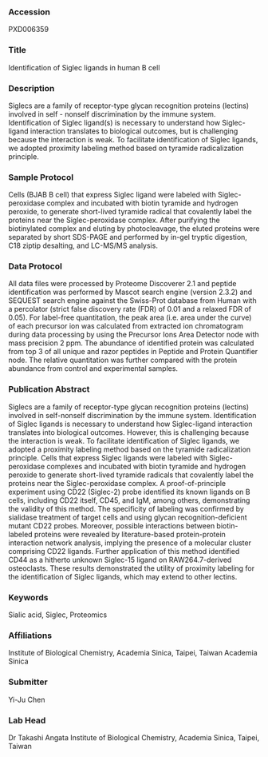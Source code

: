 ### Accession
PXD006359

### Title
Identification of Siglec ligands in human B cell

### Description
Siglecs are a family of receptor-type glycan recognition proteins (lectins) involved in self - nonself discrimination by the immune system. Identification of Siglec ligand(s) is necessary to understand how Siglec-ligand interaction translates to biological outcomes, but is challenging because the interaction is weak. To facilitate identification of Siglec ligands, we adopted proximity labeling method based on tyramide radicalization principle.

### Sample Protocol
Cells (BJAB B cell) that express Siglec ligand were labeled with Siglec-peroxidase complex and incubated with biotin tyramide and hydrogen peroxide, to generate short-lived tyramide radical that covalently label the proteins near the Siglec-peroxidase complex. After purifying the biotinylated complex and eluting by photocleavage, the eluted proteins were separated by short SDS-PAGE and performed by in-gel tryptic digestion, C18 ziptip desalting, and LC-MS/MS analysis.

### Data Protocol
All data files were processed by Proteome Discoverer 2.1 and peptide identification was performed by Mascot search engine (version 2.3.2) and SEQUEST search engine against the Swiss-Prot database from Human with a percolator (strict false discovery rate (FDR) of 0.01 and a relaxed FDR of 0.05). For label-free quantitation, the peak area (i.e. area under the curve) of each precursor ion was calculated from extracted ion chromatogram during data processing by using the Precursor Ions Area Detector node with mass precision 2 ppm. The abundance of identified protein was calculated from top 3 of all unique and razor peptides in Peptide and Protein Quantifier node. The relative quantitation was further compared with the protein abundance from control and experimental samples.

### Publication Abstract
Siglecs are a family of receptor-type glycan recognition proteins (lectins) involved in self-nonself discrimination by the immune system. Identification of Siglec ligands is necessary to understand how Siglec-ligand interaction translates into biological outcomes. However, this is challenging because the interaction is weak. To facilitate identification of Siglec ligands, we adopted a proximity labeling method based on the tyramide radicalization principle. Cells that express Siglec ligands were labeled with Siglec-peroxidase complexes and incubated with biotin tyramide and hydrogen peroxide to generate short-lived tyramide radicals that covalently label the proteins near the Siglec-peroxidase complex. A proof-of-principle experiment using CD22 (Siglec-2) probe identified its known ligands on B cells, including CD22 itself, CD45, and IgM, among others, demonstrating the validity of this method. The specificity of labeling was confirmed by sialidase treatment of target cells and using glycan recognition-deficient mutant CD22 probes. Moreover, possible interactions between biotin-labeled proteins were revealed by literature-based protein-protein interaction network analysis, implying the presence of a molecular cluster comprising CD22 ligands. Further application of this method identified CD44 as a hitherto unknown Siglec-15 ligand on RAW264.7-derived osteoclasts. These results demonstrated the utility of proximity labeling for the identification of Siglec ligands, which may extend to other lectins.

### Keywords
Sialic acid, Siglec, Proteomics

### Affiliations
Institute of Biological Chemistry, Academia Sinica, Taipei, Taiwan
Academia Sinica

### Submitter
Yi-Ju Chen

### Lab Head
Dr Takashi Angata
Institute of Biological Chemistry, Academia Sinica, Taipei, Taiwan


